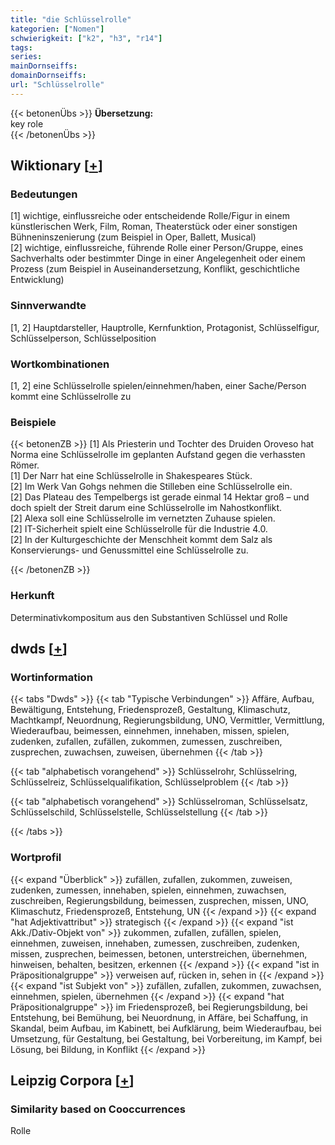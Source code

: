 ```yaml
---
title: "die Schlüsselrolle"
kategorien: ["Nomen"]
schwierigkeit: ["k2", "h3", "r14"]
tags:
series:
mainDornseiffs:
domainDornseiffs:
url: "Schlüsselrolle"
---
```


{{< betonenÜbs >}}
**Übersetzung:**  
key  role  
{{< /betonenÜbs >}}

## Wiktionary [[+](https://de.wiktionary.org/wiki/Schlüsselrolle)]

### Bedeutungen
[1] wichtige, einflussreiche oder entscheidende Rolle/Figur in einem künstlerischen Werk, Film, Roman, Theaterstück oder einer sonstigen Bühneninszenierung (zum Beispiel in Oper, Ballett, Musical)  
[2] wichtige, einflussreiche, führende Rolle einer Person/Gruppe, eines Sachverhalts oder bestimmter Dinge in einer Angelegenheit oder einem Prozess (zum Beispiel in Auseinandersetzung, Konflikt, geschichtliche Entwicklung)  

### Sinnverwandte
[1, 2] Hauptdarsteller, Hauptrolle, Kernfunktion, Protagonist, Schlüsselfigur, Schlüsselperson, Schlüsselposition  

### Wortkombinationen
[1, 2] eine Schlüsselrolle spielen/einnehmen/haben, einer Sache/Person kommt eine Schlüsselrolle zu  

### Beispiele
{{< betonenZB >}}
[1] Als Priesterin und Tochter des Druiden Oroveso hat Norma eine Schlüsselrolle im geplanten Aufstand gegen die verhassten Römer.  
[1] Der Narr hat eine Schlüsselrolle in Shakespeares Stück.  
[2] Im Werk Van Gohgs nehmen die Stilleben eine Schlüsselrolle ein.  
[2] Das Plateau des Tempelbergs ist gerade einmal 14 Hektar groß – und doch spielt der Streit darum eine Schlüsselrolle im Nahostkonflikt.  
[2] Alexa soll eine Schlüsselrolle im vernetzten Zuhause spielen.  
[2] IT-Sicherheit spielt eine Schlüsselrolle für die Industrie 4.0.  
[2] In der Kulturgeschichte der Menschheit kommt dem Salz als Konservierungs- und Genussmittel eine Schlüsselrolle zu.  

{{< /betonenZB >}}
### Herkunft
Determinativkompositum aus den Substantiven Schlüssel und Rolle  



## dwds [[+](https://www.dwds.de/wb/Schlüsselrolle)]

### Wortinformation
{{< tabs "Dwds" >}}
{{< tab "Typische Verbindungen" >}}
Affäre, Aufbau, Bewältigung, Entstehung, Friedensprozeß, Gestaltung, Klimaschutz, Machtkampf, Neuordnung, Regierungsbildung, UNO, Vermittler, Vermittlung, Wiederaufbau, beimessen, einnehmen, innehaben, missen, spielen, zudenken, zufallen, zufällen, zukommen, zumessen, zuschreiben, zusprechen, zuwachsen, zuweisen, übernehmen
{{< /tab >}}

{{< tab "alphabetisch vorangehend" >}}
Schlüsselrohr, Schlüsselring, Schlüsselreiz, Schlüsselqualifikation, Schlüsselproblem
{{< /tab >}}

{{< tab "alphabetisch vorangehend" >}}
Schlüsselroman, Schlüsselsatz, Schlüsselschild, Schlüsselstelle, Schlüsselstellung
{{< /tab >}}

{{< /tabs >}}

### Wortprofil
{{< expand "Überblick" >}} zufällen, zufallen, zukommen, zuweisen, zudenken, zumessen, innehaben, spielen, einnehmen, zuwachsen, zuschreiben, Regierungsbildung, beimessen, zusprechen, missen, UNO, Klimaschutz, Friedensprozeß, Entstehung, UN {{< /expand >}}
{{< expand "hat Adjektivattribut" >}} strategisch {{< /expand >}}
{{< expand "ist Akk./Dativ-Objekt von" >}} zukommen, zufallen, zufällen, spielen, einnehmen, zuweisen, innehaben, zumessen, zuschreiben, zudenken, missen, zusprechen, beimessen, betonen, unterstreichen, übernehmen, hinweisen, behalten, besitzen, erkennen {{< /expand >}}
{{< expand "ist in Präpositionalgruppe" >}} verweisen auf, rücken in, sehen in {{< /expand >}}
{{< expand "ist Subjekt von" >}} zufällen, zufallen, zukommen, zuwachsen, einnehmen, spielen, übernehmen {{< /expand >}}
{{< expand "hat Präpositionalgruppe" >}} im Friedensprozeß, bei Regierungsbildung, bei Entstehung, bei Bemühung, bei Neuordnung, in Affäre, bei Schaffung, in Skandal, beim Aufbau, im Kabinett, bei Aufklärung, beim Wiederaufbau, bei Umsetzung, für Gestaltung, bei Gestaltung, bei Vorbereitung, im Kampf, bei Lösung, bei Bildung, in Konflikt {{< /expand >}}

## Leipzig Corpora [[+](https://corpora.uni-leipzig.de/en/res?word=Schlüsselrolle&corpusId=deu_newscrawl-public_2018)]


### Similarity based on Cooccurrences
Rolle

